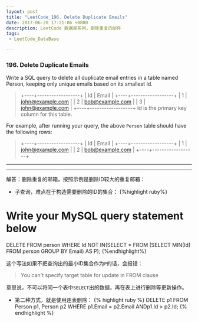 ```yaml
---
layout: post
title: "LeetCode_196. Delete Duplicate Emails"
date: 2017-06-20 17:21:06 +0800
description: LeetCode 数据库系列，删除重复的邮件
tags: 
 - LeetCode_DataBase

---
```

### 196. Delete Duplicate Emails
Write a SQL query to delete all duplicate email entries in a table named Person, keeping only unique emails based on its smallest Id.

>+----+------------------+
| Id | Email            |
+----+------------------+
| 1  | john@example.com |
| 2  | bob@example.com  |
| 3  | john@example.com |
+----+------------------+
Id is the primary key column for this table.

For example, after running your query, the above `Person` table should have the following rows:

>+----+------------------+
| Id | Email            |
+----+------------------+
| 1  | john@example.com |
| 2  | bob@example.com  |
+----+------------------+

---
---

解答：删除重复的邮箱，按照示例是删除ID较大的重复邮箱：
- 子查询，难点在于构造需要删除的ID的集合：
{%highlight ruby%}
# Write your MySQL query statement below
DELETE FROM person WHERE Id NOT IN(SELECT * FROM (SELECT MIN(Id) FROM person GROUP BY Email) AS P);
{%endhighlight%}

这个写法如果不把查询出的最小ID集合作为`P`的话，会报错：
>You can't specify target table <tbl> for update in FROM clause

意思说，不可以将同一个表中`SELECT`出的数据，再在表上进行删除等更新操作。
- 第二种方式，就是使用连表删除：
{% highlight ruby %}
  DELETE p1 FROM Person p1, Person p2 WHERE p1.Email = p2.Email ANDp1.Id > p2.Id;
{% endhighlight %}